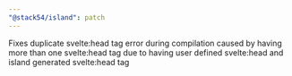 ```yaml
---
"@stack54/island": patch
---
```


Fixes duplicate svelte:head tag error during compilation caused by having more than one svelte:head tag due to having user defined svelte:head and island generated svelte:head tag
